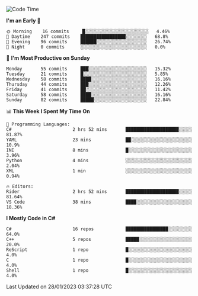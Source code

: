 <!--START_SECTION:waka-->
![Code Time](http://img.shields.io/badge/Code%20Time-892%20hrs%2013%20mins-blue)

**I'm an Early 🐤** 

```text
🌞 Morning    16 commits     █░░░░░░░░░░░░░░░░░░░░░░░░   4.46% 
🌆 Daytime    247 commits    █████████████████░░░░░░░░   68.8% 
🌃 Evening    96 commits     ██████░░░░░░░░░░░░░░░░░░░   26.74% 
🌙 Night      0 commits      ░░░░░░░░░░░░░░░░░░░░░░░░░   0.0%

```
📅 **I'm Most Productive on Sunday** 

```text
Monday       55 commits     ███░░░░░░░░░░░░░░░░░░░░░░   15.32% 
Tuesday      21 commits     █░░░░░░░░░░░░░░░░░░░░░░░░   5.85% 
Wednesday    58 commits     ████░░░░░░░░░░░░░░░░░░░░░   16.16% 
Thursday     44 commits     ███░░░░░░░░░░░░░░░░░░░░░░   12.26% 
Friday       41 commits     ██░░░░░░░░░░░░░░░░░░░░░░░   11.42% 
Saturday     58 commits     ████░░░░░░░░░░░░░░░░░░░░░   16.16% 
Sunday       82 commits     █████░░░░░░░░░░░░░░░░░░░░   22.84%

```


📊 **This Week I Spent My Time On** 

```text
💬 Programming Languages: 
C#                       2 hrs 52 mins       ████████████████████░░░░░   81.87% 
YAML                     23 mins             ██░░░░░░░░░░░░░░░░░░░░░░░   10.9% 
INI                      8 mins              █░░░░░░░░░░░░░░░░░░░░░░░░   3.96% 
Python                   4 mins              ░░░░░░░░░░░░░░░░░░░░░░░░░   2.04% 
XML                      1 min               ░░░░░░░░░░░░░░░░░░░░░░░░░   0.94%

🔥 Editors: 
Rider                    2 hrs 52 mins       ████████████████████░░░░░   81.64% 
VS Code                  38 mins             ████░░░░░░░░░░░░░░░░░░░░░   18.36%

```

**I Mostly Code in C#** 

```text
C#                       16 repos            ████████████████░░░░░░░░░   64.0% 
C++                      5 repos             █████░░░░░░░░░░░░░░░░░░░░   20.0% 
ReScript                 1 repo              █░░░░░░░░░░░░░░░░░░░░░░░░   4.0% 
C                        1 repo              █░░░░░░░░░░░░░░░░░░░░░░░░   4.0% 
Shell                    1 repo              █░░░░░░░░░░░░░░░░░░░░░░░░   4.0%

```



 Last Updated on 28/01/2023 03:37:28 UTC
<!--END_SECTION:waka-->
